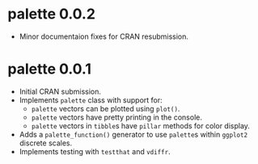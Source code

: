 # palette 0.0.2

* Minor documentaion fixes for CRAN resubmission.

# palette 0.0.1

* Initial CRAN submission.
* Implements `palette` class with support for:
  - `palette` vectors can be plotted using `plot()`.
  - `palette` vectors have pretty printing in the console.
  - `palette` vectors in `tibble`s have `pillar` methods for color display.
* Adds a `palette_function()` generator to use `palette`s within `ggplot2` discrete scales.
* Implements testing with `testthat` and `vdiffr`.
